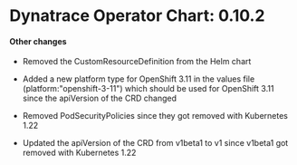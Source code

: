 # Dynatrace Operator Chart: 0.10.2
#### Other changes
* Removed the CustomResourceDefinition from the Helm chart

* Added a new platform type for OpenShift 3.11 in the values file (platform:"openshift-3-11") which should be used for OpenShift 3.11 since the apiVersion of the CRD changed

* Removed PodSecurityPolicies since they got removed with Kubernetes 1.22

* Updated the apiVersion of the CRD from v1beta1 to v1 since v1beta1 got removed with Kubernetes 1.22
